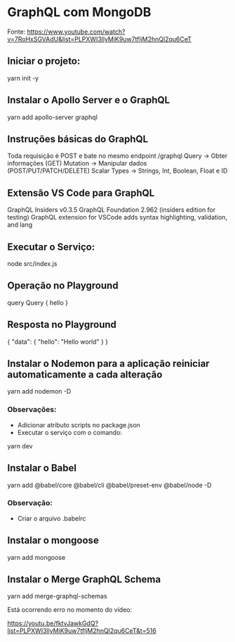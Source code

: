 # GraphQL com MongoDB

Fonte: https://www.youtube.com/watch?v=7RoHxSGVAdU&list=PLPXWI3llyMiK9uw7tfljM2hnQl2qu6CeT

## Iniciar o projeto:
yarn init -y

## Instalar o Apollo Server e o GraphQL
yarn add apollo-server graphql

## Instruções básicas do GraphQL
Toda requisição é POST e bate no mesmo endpoint /graphql
Query -> Obter informações (GET)
Mutation -> Manipular dados (POST/PUT/PATCH/DELETE)
Scalar Types -> Strings, Int, Boolean, Float e ID

## Extensão VS Code para GraphQL
GraphQL Insiders
v0.3.5
GraphQL Foundation
2.962
(insiders edition for testing) GraphQL extension for VSCode adds syntax highlighting, validation, and lang

## Executar o Serviço:
node src/index.js

## Operação no Playground
query Query {
  hello
}

## Resposta no Playground
{
  "data": {
    "hello": "Hello world"
  }
}

## Instalar o Nodemon para a aplicação reiniciar automaticamente a cada alteração
yarn add nodemon -D

### Observações:
- Adicionar atributo scripts no package.json
- Executar o serviço com o comando:

yarn dev

## Instalar o Babel
yarn add @babel/core @babel/cli @babel/preset-env @babel/node -D

### Observação:
- Criar o arquivo .babelrc

## Instalar o mongoose
yarn add mongoose

## Instalar o Merge GraphQL Schema
yarn add merge-graphql-schemas

Está ocorrendo erro no momento do vídeo:

https://youtu.be/fktvJawkGdQ?list=PLPXWI3llyMiK9uw7tfljM2hnQl2qu6CeT&t=516

